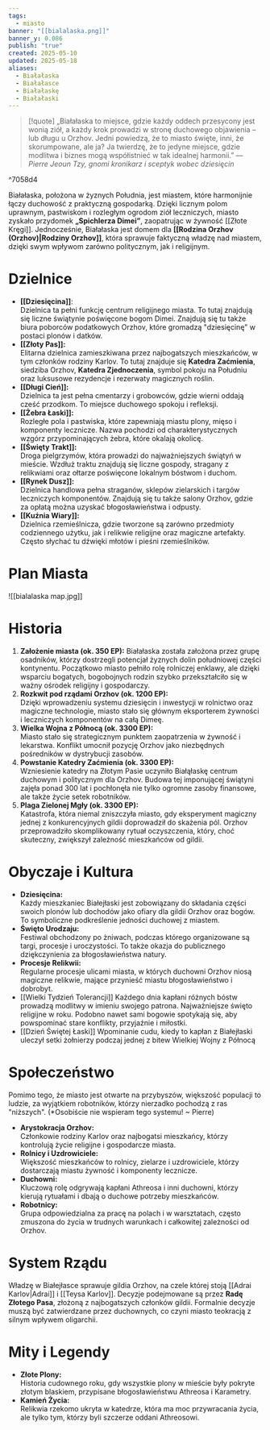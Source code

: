 ```yaml
---
tags:
  - miasto
banner: "[[bialalaska.png]]"
banner_y: 0.086
publish: "true"
created: 2025-05-10
updated: 2025-05-18
aliases:
  - Białałaska
  - Białałasce
  - Białałaskę
  - Białałaski
---
```

> [!quote] „Białałaska to miejsce, gdzie każdy oddech przesycony jest wonią ziół, a każdy krok prowadzi w stronę duchowego objawienia – lub długu u Orzhov. Jedni powiedzą, że to miasto święte, inni, że skorumpowane, ale ja? Ja twierdzę, że to jedyne miejsce, gdzie modlitwa i biznes mogą współistnieć w tak idealnej harmonii.”
>  — _Pierre Jeoun Tzy, gnomi kronikarz i sceptyk wobec dziesięcin_

^7058d4

Białałaska, położona w żyznych Południa, jest miastem, które harmonijnie łączy duchowość z praktyczną gospodarką. Dzięki licznym polom uprawnym, pastwiskom i rozległym ogrodom ziół leczniczych, miasto zyskało przydomek **„Spichlerza Dimei”**, zaopatrując w żywność [[Złote Kręgi]]. Jednocześnie, Białałaska jest domem dla **[[Rodzina Orzhov (Orzhov)|Rodziny Orzhov]]**, która sprawuje faktyczną władzę nad miastem, dzięki swym wpływom zarówno politycznym, jak i religijnym.
# **Dzielnice**
- **[[Dziesięcina]]**:  
    Dzielnica ta pełni funkcję centrum religijnego miasta. To tutaj znajdują się liczne świątynie poświęcone bogom Dimei. Znajdują się tu także biura poborców podatkowych Orzhov, które gromadzą "dziesięcinę" w postaci plonów i datków.
- **[[Złoty Pas]]:**  
    Elitarna dzielnica zamieszkiwana przez najbogatszych mieszkańców, w tym członków rodziny Karlov. To tutaj znajduje się **Katedra Zaćmienia**, siedziba Orzhov, **Katedra Zjednoczenia**, symbol pokoju na Południu oraz luksusowe rezydencje i rezerwaty magicznych roślin.
- **[[Długi Cień]]:**  
    Dzielnica ta jest pełna cmentarzy i grobowców, gdzie wierni oddają cześć przodkom. To miejsce duchowego spokoju i refleksji.
- **[[Żebra Łaski]]:**  
    Rozległe pola i pastwiska, które zapewniają miastu plony, mięso i komponenty lecznicze. Nazwa pochodzi od charakterystycznych wzgórz przypominających żebra, które okalają okolicę.
- **[[Święty Trakt]]:**  
    Droga pielgrzymów, która prowadzi do najważniejszych świątyń w mieście. Wzdłuż traktu znajdują się liczne gospody, stragany z relikwiami oraz ołtarze poświęcone lokalnym bóstwom i duchom.
-  **[[Rynek Dusz]]:**  
    Dzielnica handlowa pełna straganów, sklepów zielarskich i targów leczniczych komponentów. Znajdują się tu także salony Orzhov, gdzie za opłatą można uzyskać błogosławieństwa i odpusty.
- **[[Kuźnia Wiary]]:**  
    Dzielnica rzemieślnicza, gdzie tworzone są zarówno przedmioty codziennego użytku, jak i relikwie religijne oraz magiczne artefakty. Często słychać tu dźwięki młotów i pieśni rzemieślników.
# Plan Miasta
![[bialalaska map.jpg]]
# **Historia**
1. **Założenie miasta (ok. 350 EP):**
    Białałaska została założona przez grupę osadników, którzy dostrzegli potencjał żyznych dolin południowej części kontynentu. Początkowo miasto pełniło rolę rolniczej enklawy, ale dzięki wsparciu bogatych, bogobojnych rodzin szybko przekształciło się w ważny ośrodek religijny i gospodarczy.
2. **Rozkwit pod rządami Orzhov (ok. 1200 EP):**  
    Dzięki wprowadzeniu systemu dziesięcin i inwestycji w rolnictwo oraz magiczne technologie, miasto stało się głównym eksporterem żywności i leczniczych komponentów na całą Dimeę.
3.  **Wielka Wojna z Północą (ok. 3300 EP):**  
    Miasto stało się strategicznym punktem zaopatrzenia w żywność i lekarstwa. Konflikt umocnił pozycję Orzhov jako niezbędnych pośredników w dystrybucji zasobów.
4. **Powstanie Katedry Zaćmienia (ok. 3300 EP):**  
    Wzniesienie katedry na Złotym Pasie uczyniło Białąłaskę centrum duchowym i politycznym dla Orzhov. Budowa tej imponującej świątyni zajęła ponad 300 lat i pochłonęła nie tylko ogromne zasoby finansowe, ale także życie setek robotników.
5. **Plaga Zielonej Mgły (ok. 3300 EP):**  
    Katastrofa, która niemal zniszczyła miasto, gdy eksperyment magiczny jednej z konkurencyjnych gildii doprowadził do skażenia pól. Orzhov przeprowadziło skomplikowany rytuał oczyszczenia, który, choć skuteczny, zwiększył zależność mieszkańców od gildii.
# **Obyczaje i Kultura**
- **Dziesięcina:**  
    Każdy mieszkaniec Białejłaski jest zobowiązany do składania części swoich plonów lub dochodów jako ofiary dla gildii Orzhov oraz bogów. To symboliczne podkreślenie jedności duchowej z miastem.
- **Święto Urodzaju:**  
    Festiwal obchodzony po żniwach, podczas którego organizowane są targi, procesje i uroczystości. To także okazja do publicznego dziękczynienia za błogosławieństwa natury.
- **Procesje Relikwii:**  
    Regularne procesje ulicami miasta, w których duchowni Orzhov niosą magiczne relikwie, mające przynieść miastu błogosławieństwo i dobrobyt.
- [[Wielki Tydzień Tolerancji]] 
	Każdego dnia kapłani różnych bóstw prowadzą modlitwy w imieniu swojego patrona. Najważniejsze święto religijne w roku. Podobno nawet sami bogowie spotykają się, aby powspominać stare konflikty, przyjaźnie i miłostki.
- [[Dzień Świętej Łaski]] 
	Wpominanie cudu, kiedy to kapłan z Białejłaski uleczył setki żołnierzy podczaj jednej z bitew Wielkiej Wojny z Północą
# **Społeczeństwo**
Pomimo tego, że miasto jest otwarte na przybyszów, większość populacji to ludzie, za wyjątkiem robotników, którzy nierzadko pochodzą z ras "niższych". (*Osobiście nie wspieram tego systemu! ~ Pierre)
- **Arystokracja Orzhov:**  
    Członkowie rodziny Karlov oraz najbogatsi mieszkańcy, którzy kontrolują życie religijne i gospodarcze miasta.
- **Rolnicy i Uzdrowiciele:**  
    Większość mieszkańców to rolnicy, zielarze i uzdrowiciele, którzy dostarczają miastu żywność i komponenty lecznicze.
- **Duchowni:**  
    Kluczową rolę odgrywają kapłani Athreosa i inni duchowni, którzy kierują rytuałami i dbają o duchowe potrzeby mieszkańców.
- **Robotnicy:**  
    Grupa odpowiedzialna za pracę na polach i w warsztatach, często zmuszona do życia w trudnych warunkach i całkowitej zależności od Orzhov.
# **System Rządu**

Władzę w Białejłasce sprawuje gildia Orzhov, na czele której stoją [[Adrai Karlov|Adrai]] i [[Teysa Karlov]]. Decyzje podejmowane są przez **Radę Złotego Pasa**, złożoną z najbogatszych członków gildii. Formalnie decyzje muszą być zatwierdzane przez duchownych, co czyni miasto teokracją z silnym wpływem oligarchii.
# **Mity i Legendy**
- **Złote Plony:**  
    Historia cudownego roku, gdy wszystkie plony w mieście były pokryte złotym blaskiem, przypisane błogosławieństwu Athreosa i Karametry.
- **Kamień Życia:**  
    Relikwia rzekomo ukryta w katedrze, która ma moc przywracania życia, ale tylko tym, którzy byli szczerze oddani Athreosowi.